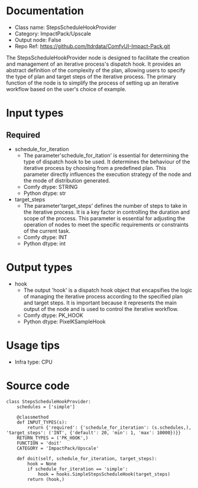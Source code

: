 # Documentation
- Class name: StepsScheduleHookProvider
- Category: ImpactPack/Upscale
- Output node: False
- Repo Ref: https://github.com/ltdrdata/ComfyUI-Impact-Pack.git

The StepsScheduleHookProvider node is designed to facilitate the creation and management of an iterative process's dispatch hook. It provides an abstract definition of the complexity of the plan, allowing users to specify the type of plan and target steps of the iterative process. The primary function of the node is to simplify the process of setting up an iterative workflow based on the user's choice of example.

# Input types
## Required
- schedule_for_iteration
    - The parameter'schedule_for_itation' is essential for determining the type of dispatch hook to be used. It determines the behaviour of the iterative process by choosing from a predefined plan. This parameter directly influences the execution strategy of the node and the mode of distribution generated.
    - Comfy dtype: STRING
    - Python dtype: str
- target_steps
    - The parameter'target_steps' defines the number of steps to take in the iterative process. It is a key factor in controlling the duration and scope of the process. This parameter is essential for adjusting the operation of nodes to meet the specific requirements or constraints of the current task.
    - Comfy dtype: INT
    - Python dtype: int

# Output types
- hook
    - The output 'hook' is a dispatch hook object that encapsifies the logic of managing the iterative process according to the specified plan and target steps. It is important because it represents the main output of the node and is used to control the iterative workflow.
    - Comfy dtype: PK_HOOK
    - Python dtype: PixelKSampleHook

# Usage tips
- Infra type: CPU

# Source code
```
class StepsScheduleHookProvider:
    schedules = ['simple']

    @classmethod
    def INPUT_TYPES(s):
        return {'required': {'schedule_for_iteration': (s.schedules,), 'target_steps': ('INT', {'default': 20, 'min': 1, 'max': 10000})}}
    RETURN_TYPES = ('PK_HOOK',)
    FUNCTION = 'doit'
    CATEGORY = 'ImpactPack/Upscale'

    def doit(self, schedule_for_iteration, target_steps):
        hook = None
        if schedule_for_iteration == 'simple':
            hook = hooks.SimpleStepsScheduleHook(target_steps)
        return (hook,)
```